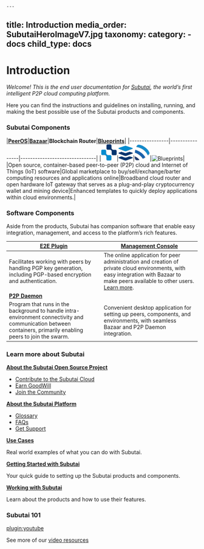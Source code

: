 	---
title: Introduction
media_order: SubutaiHeroImageV7.jpg
taxonomy:
    category:
        - docs
child_type: docs
---

# Introduction

_Welcome! This is the end user documentation for [Subutai](https://subutai.io), the world’s first intelligent P2P cloud computing platform._

Here you can find the instructions and guidelines on installing, running, and making the best possible use of the Subutai products and components.

### Subutai Components

|**[PeerOS](../working-with-subutai/using-peeros)**|**[Bazaar](../working-with-subutai/using-bazaar)**|**Blockchain Router**|**[Blueprints](../working-with-subutai/blueprints)**|
|----------------|----------------|-------------------------------|
|![PeerOS](icon_peerOS.png)|![Bazaar](icon_bazaar.png)|![Blockchain Router](icon_brouter.png)|![Blueprints](icon_blueprints.png)|
|Open source, container-based peer-to-peer (P2P) cloud and Internet of Things (IoT) software|Global marketplace to buy/sell/exchange/barter computing resources and applications online|Broadband cloud router and </br> open hardware IoT gateway that serves as a plug-and-play cryptocurrency wallet and mining device|Enhanced templates to quickly deploy applications within cloud environments.|

### Software Components

 Aside from the products, Subutai has companion software that enable easy integration, management, and access to the platform’s rich features.

|**[E2E Plugin](../software-components/e2e-plugin)**|**[Management Console](../software-components/management-console)**|
|--------------|----------------------|
|Facilitates working with peers by handling PGP key generation, including PGP-based encryption and authentication.|The online application for peer administration and creation of private cloud environments, with easy integration with Bazaar to make peers available to other users. [Learn more](../software-components/using-management-console).|
|**[P2P Daemon](../software-components/p2p-daemon)**||**[Control Center](../software-components/control-center)**|
|Program that runs in the background to handle intra-environment connectivity and communication between containers, primarily enabling peers to join the swarm.|Convenient desktop application for setting up peers, components, and environments, with seamless Bazaar and P2P Daemon integration.|

### Learn more about Subutai

**[About the Subutai Open Source Project](subutai-open-source)**
- [Contribute to the Subutai Cloud](subutai-open-source#contribute)
- [Earn GoodWill](subutai-open-source#goodwill)
- [Join the Community](subutai-open-source#community)

**[About the Subutai Platform](subutai-platform)**
- [Glossary](../glossary)
- [FAQs](../faqs)
- [Get Support](../get-support)

**[Use Cases](use-cases)**

Real world examples of what you can do with Subutai.

**[Getting Started with Subutai](../working-with-subutai#getting-started-with-subutai)**

Your quick guide to setting up the Subutai products and components.

**[Working with Subutai](../working-with-subutai#working-with-subutai)**

Learn about the products and how to use their features.

### Subutai 101

[plugin:youtube](https://www.youtube.com/watch?v=HzDoNvtWLjU)

See more of our [video resources](../videos)